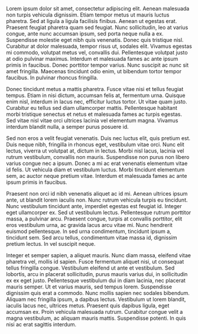 Lorem ipsum dolor sit amet, consectetur adipiscing elit. Aenean malesuada non turpis vehicula dignissim. Etiam tempor metus ut mauris luctus pharetra. Sed at ligula a ligula facilisis finibus. Aenean ut egestas erat. Praesent feugiat pharetra quam sed feugiat. Nunc sollicitudin, leo at varius congue, ante nunc accumsan ipsum, sed porta neque nulla a ex. Suspendisse molestie eget nibh quis venenatis. Donec quis tristique nisl. Curabitur at dolor malesuada, tempor risus ut, sodales elit. Vivamus egestas mi commodo, volutpat metus vel, convallis dui. Pellentesque volutpat justo at odio pulvinar maximus. Interdum et malesuada fames ac ante ipsum primis in faucibus. Donec porttitor tempor varius. Nunc suscipit ac nunc sit amet fringilla. Maecenas tincidunt odio enim, ut bibendum tortor tempor faucibus. In pulvinar rhoncus fringilla.

Donec tincidunt metus a mattis pharetra. Fusce vitae nisi et tellus feugiat tempus. Etiam in nisi dictum, accumsan felis at, fermentum urna. Quisque enim nisl, interdum in lacus nec, efficitur luctus tortor. Ut vitae quam justo. Curabitur eu tellus sed diam ullamcorper mattis. Pellentesque habitant morbi tristique senectus et netus et malesuada fames ac turpis egestas. Sed vitae nisl vitae orci ultrices lacinia vel elementum magna. Vivamus interdum blandit nulla, a semper purus posuere id.

Sed non eros a velit feugiat venenatis. Duis nec luctus elit, quis pretium est. Duis neque nibh, fringilla in rhoncus eget, vestibulum vitae orci. Nunc elit lectus, viverra ut volutpat at, dictum in lectus. Morbi nisl lacus, lacinia vel rutrum vestibulum, convallis non mauris. Suspendisse non purus non libero varius congue nec a ipsum. Donec a mi ac erat venenatis elementum vitae id felis. Ut vehicula diam et vestibulum luctus. Morbi tincidunt elementum sem, ac auctor neque pretium vitae. Interdum et malesuada fames ac ante ipsum primis in faucibus.

Praesent non orci id nibh venenatis aliquet ac id mi. Aenean ultrices ipsum ante, ut blandit lorem iaculis non. Nunc rutrum vehicula turpis eu tincidunt. Nunc vestibulum tincidunt ante, imperdiet egestas est feugiat id. Integer eget ullamcorper ex. Sed ut vestibulum lectus. Pellentesque rutrum porttitor massa, a pulvinar arcu. Praesent congue, turpis at convallis porttitor, elit eros vestibulum urna, ac gravida lacus arcu vitae mi. Nunc hendrerit euismod pellentesque. In sed urna condimentum, tincidunt ipsum a, tincidunt sem. Sed arcu tellus, condimentum vitae massa id, dignissim pretium lectus. In vel suscipit neque.

Integer et semper sapien, a aliquet mauris. Nunc diam massa, eleifend vitae pharetra vel, mollis id sapien. Fusce fermentum aliquet nisi, ut consequat tellus fringilla congue. Vestibulum eleifend ut ante et vestibulum. Sed lobortis, arcu in placerat sollicitudin, purus mauris varius dui, in sollicitudin ex ex eget justo. Pellentesque vestibulum dui in diam lacinia, nec placerat mauris semper. Ut et varius mauris, sed tempus lorem. Suspendisse dignissim quis erat a commodo. Nunc mollis sapien nec sodales bibendum. Aliquam nec fringilla ipsum, a dapibus lectus. Vestibulum ut lorem blandit, iaculis lacus nec, ultrices metus. Praesent quis dapibus ligula, eget accumsan ex. Proin vehicula malesuada rutrum. Curabitur congue velit a magna vestibulum, ac aliquam mauris mattis. Suspendisse potenti. In quis nisi ac erat sagittis interdum.